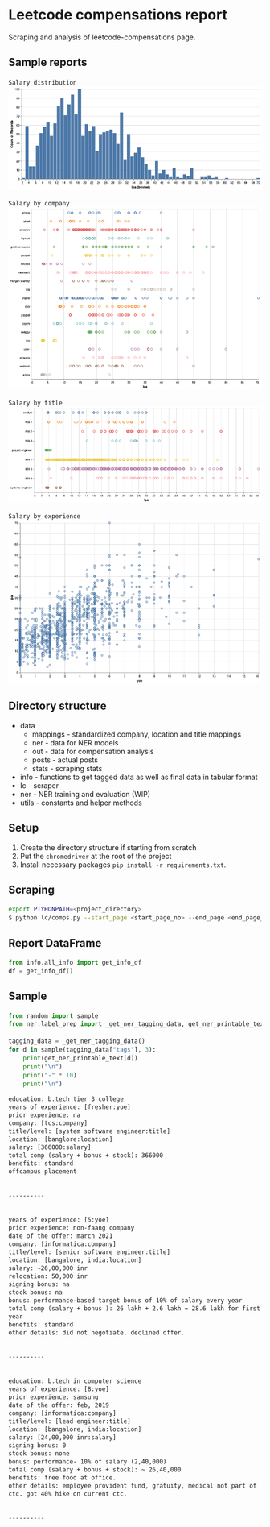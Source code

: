 # Leetcode compensations report
Scraping and analysis of leetcode-compensations page.

## Sample reports
`Salary distribution`
![Salary](data/imgs/all_lpa.png)

`Salary by company`
![Salary](data/imgs/comp_lpa.png)

`Salary by title`
![Salary](data/imgs/title_lpa.png)

`Salary by experience`
![Salary](data/imgs/yoe_lpa.png)


## Directory structure
- data
    - mappings - standardized company, location and title mappings
    - ner - data for NER models
    - out - data for compensation analysis
    - posts - actual posts
    - stats - scraping stats
- info - functions to get tagged data as well as final data in tabular format
- lc - scraper
- ner - NER training and evaluation (WIP)
- utils - constants and helper methods

## Setup
1. Create the directory structure if starting from scratch
2. Put the `chromedriver` at the root of the project
3. Install necessary packages `pip install -r requirements.txt`.

## Scraping
```bash
export PTYHONPATH=<project_directory>
$ python lc/comps.py --start_page <start_page_no> --end_page <end_page_no>
```

## Report DataFrame
```python
from info.all_info import get_info_df
df = get_info_df()
```

## Sample
```python
from random import sample
from ner.label_prep import _get_ner_tagging_data, get_ner_printable_text

tagging_data = _get_ner_tagging_data()
for d in sample(tagging_data["tags"], 3):
    print(get_ner_printable_text(d))
    print("\n")
    print("-" * 10)
    print("\n")
```

```text
education: b.tech tier 3 college
years of experience: [fresher:yoe]
prior experience: na
company: [tcs:company]
title/level: [system software engineer:title]
location: [banglore:location]
salary: [366000:salary]
total comp (salary + bonus + stock): 366000
benefits: standard
offcampus placement


----------


years of experience: [5:yoe]
prior experience: non-faang company
date of the offer: march 2021
company: [informatica:company]
title/level: [senior software engineer:title]
location: [bangalore, india:location]
salary: ~26,00,000 inr
relocation: 50,000 inr
signing bonus: na
stock bonus: na
bonus: performance-based target bonus of 10% of salary every year
total comp (salary + bonus ): 26 lakh + 2.6 lakh = 28.6 lakh for first year
benefits: standard
other details: did not negotiate. declined offer.


----------


education: b.tech in computer science
years of experience: [8:yoe]
prior experience: samsung
date of the offer: feb, 2019
company: [informatica:company]
title/level: [lead engineer:title]
location: [bangalore, india:location]
salary: [24,00,000 inr:salary]
signing bonus: 0
stock bonus: none
bonus: performance- 10% of salary (2,40,000)
total comp (salary + bonus + stock): ~ 26,40,000
benefits: free food at office.
other details: employee provident fund, gratuity, medical not part of ctc. got 40% hike on current ctc.


----------
```